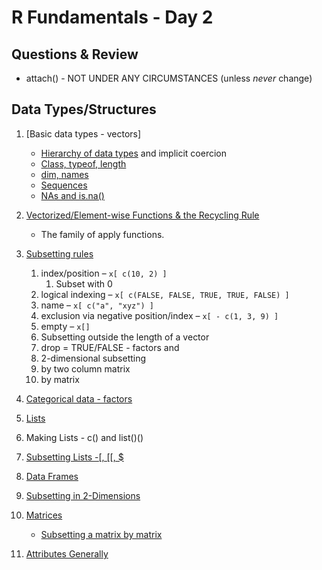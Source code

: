 # R Fundamentals - Day 2

<!-- 
1. Everything is a copy (and copy on write).
-->

## Questions & Review 

+ attach() - NOT UNDER ANY CIRCUMSTANCES (unless *never* change)

## Data Types/Structures

1. [Basic data types - vectors]   <!-- (BasicTypes.html) -->
    + [Hierarchy of data types](VectorHierarchy.html) and implicit coercion
    + [Class, typeof, length](Attributes.html)
    + [dim, names](Attributes.html)
	+ [Sequences](Sequences.html)
	+ [NAs and is.na()](NA.html)
1. [Vectorized/Element-wise Functions & the Recycling Rule](RecyclingRule.html)
    + The family of apply functions.	
1. [Subsetting rules](Subsetting.html)
    1.  index/position – `x[ c(10, 2) ]`
		1.  Subset with 0
    1.  logical indexing – `x[ c(FALSE, FALSE, TRUE, TRUE, FALSE) ]`
    1.  name – `x[ c("a", "xyz") ]`
    1.  exclusion via negative position/index – `x[ - c(1, 3, 9) ]`
    1.  empty – `x[]`
	1.  Subsetting outside the length of a vector		
	1.  drop = TRUE/FALSE - factors and 	
	1.  2-dimensional subsetting
	1.  by two column matrix
	1.  by matrix
1. [Categorical data - factors](Factors.html)	
1. [Lists](Lists.html)
1. Making Lists - c() and list()()
1. [Subsetting Lists -\[, \[\[, $](Subsetting.html)
1. [Data Frames](DataFrames.html)	
1. [Subsetting in 2-Dimensions](Subsetting2D.html)

1. [Matrices](Matrices.html)
    + [Subsetting a matrix by matrix](MatrixSubsettting.html)

1. [Attributes Generally](Attributes2.html)
